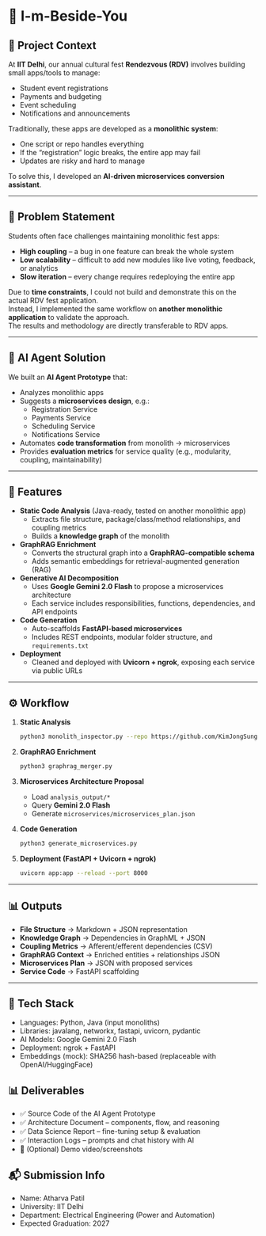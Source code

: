 # 🧩 I-m-Beside-You  

## 📌 Project Context  
At **IIT Delhi**, our annual cultural fest **Rendezvous (RDV)** involves building small apps/tools to manage:  
- Student event registrations  
- Payments and budgeting  
- Event scheduling  
- Notifications and announcements  

Traditionally, these apps are developed as a **monolithic system**:  
- One script or repo handles everything  
- If the “registration” logic breaks, the entire app may fail  
- Updates are risky and hard to manage  

To solve this, I developed an **AI-driven microservices conversion assistant**.  

---

## 🎯 Problem Statement  
Students often face challenges maintaining monolithic fest apps:  
- **High coupling** – a bug in one feature can break the whole system  
- **Low scalability** – difficult to add new modules like live voting, feedback, or analytics  
- **Slow iteration** – every change requires redeploying the entire app  

Due to **time constraints**, I could not build and demonstrate this on the actual RDV fest application.  
Instead, I implemented the same workflow on **another monolithic application** to validate the approach.  
The results and methodology are directly transferable to RDV apps.  

---

## 🤖 AI Agent Solution  
We built an **AI Agent Prototype** that:  
- Analyzes monolithic apps  
- Suggests a **microservices design**, e.g.:  
  - Registration Service  
  - Payments Service  
  - Scheduling Service  
  - Notifications Service  
- Automates **code transformation** from monolith → microservices  
- Provides **evaluation metrics** for service quality (e.g., modularity, coupling, maintainability)  

---

## 🚀 Features  
- **Static Code Analysis** (Java-ready, tested on another monolithic app)  
  - Extracts file structure, package/class/method relationships, and coupling metrics  
  - Builds a **knowledge graph** of the monolith  
- **GraphRAG Enrichment**  
  - Converts the structural graph into a **GraphRAG-compatible schema**  
  - Adds semantic embeddings for retrieval-augmented generation (RAG)  
- **Generative AI Decomposition**  
  - Uses **Google Gemini 2.0 Flash** to propose a microservices architecture  
  - Each service includes responsibilities, functions, dependencies, and API endpoints  
- **Code Generation**  
  - Auto-scaffolds **FastAPI-based microservices**  
  - Includes REST endpoints, modular folder structure, and `requirements.txt`  
- **Deployment**  
  - Cleaned and deployed with **Uvicorn + ngrok**, exposing each service via public URLs  

---

## ⚙️ Workflow

1. **Static Analysis**
   ```bash
   python3 monolith_inspector.py --repo https://github.com/KimJongSung/jPetStore.git --out analysis_output
   ```

2. **GraphRAG Enrichment**
   ```bash
   python3 graphrag_merger.py
   ```

3. **Microservices Architecture Proposal**
   - Load `analysis_output/*`
   - Query **Gemini 2.0 Flash**
   - Generate `microservices/microservices_plan.json`

4. **Code Generation**
   ```bash
   python3 generate_microservices.py
   ```

5. **Deployment (FastAPI + Uvicorn + ngrok)**
   ```bash
   uvicorn app:app --reload --port 8000
   ```

---

## 📊 Outputs
- **File Structure** → Markdown + JSON representation  
- **Knowledge Graph** → Dependencies in GraphML + JSON  
- **Coupling Metrics** → Afferent/efferent dependencies (CSV)  
- **GraphRAG Context** → Enriched entities + relationships JSON  
- **Microservices Plan** → JSON with proposed services  
- **Service Code** → FastAPI scaffolding  

---
## 📌 Tech Stack
- Languages: Python, Java (input monoliths)
- Libraries: javalang, networkx, fastapi, uvicorn, pydantic
- AI Models: Google Gemini 2.0 Flash
- Deployment: ngrok + FastAPI
- Embeddings (mock): SHA256 hash-based (replaceable with OpenAI/HuggingFace)


## 📊 Deliverables
- ✅ Source Code of the AI Agent Prototype
- ✅ Architecture Document – components, flow, and reasoning
- ✅ Data Science Report – fine-tuning setup & evaluation
- ✅ Interaction Logs – prompts and chat history with AI
- 🎥 (Optional) Demo video/screenshots


## 📬 Submission Info
- Name: Atharva Patil
- University: IIT Delhi
- Department: Electrical Engineering (Power and Automation)
- Expected Graduation: 2027
